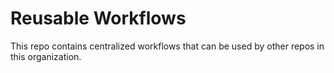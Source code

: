 # Reusable Workflows
This repo contains centralized workflows that can be used by other repos in this organization.
